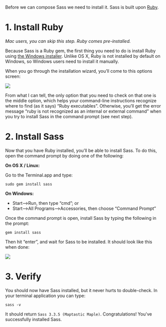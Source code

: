 Before we can compose Sass we need to install it. Sass is built upon [Ruby](http://www.ruby-lang.org/en/).

# 1. Install Ruby
*Mac users, you can skip this step. Ruby comes pre-installed.*

Because Sass is a Ruby gem, the first thing you need to do is install Ruby using [the Windows installer](http://rubyinstaller.org/). Unlike OS X, Ruby is not installed by default on Windows, so Windows users need to install it manually.

When you go through the installation wizard, you’ll come to this options screen:

![](http://mina.is//teaching/gdi/img/sass-step-1.jpg)

From what I can tell, the only option that you need to check on that one is the middle option, which helps your command-line instructions recognize where to find (as it says) “Ruby executables”. Otherwise, you’ll get the error message “ruby is not recognized as an internal or external command” when you try to install Sass in the command prompt (see next step).

# 2. Install Sass
Now that you have Ruby installed, you’ll be able to install Sass. To do this, open the command prompt by doing one of the following:

**On OS X / Linux:**

Go to the Terminal.app and type:
 
	sudo gem install sass

**On Windows:**

- Start–>Run, then type “cmd”; or
- Start–>All Programs–>Accessories, then choose “Command Prompt”

Once the command prompt is open, install Sass by typing the following in the prompt:

	gem install sass

Then hit “enter”, and wait for Sass to be installed. It should look like this when done:

![](http://mina.is//teaching/gdi/img/sass-step-2.jpg)

# 3. Verify

You should now have Sass installed, but it never hurts to double-check. In your terminal application you can type:

	sass -v

It should return ```Sass 3.3.5 (Maptastic Maple)```. Congratulations! You've successfully installed Sass.
